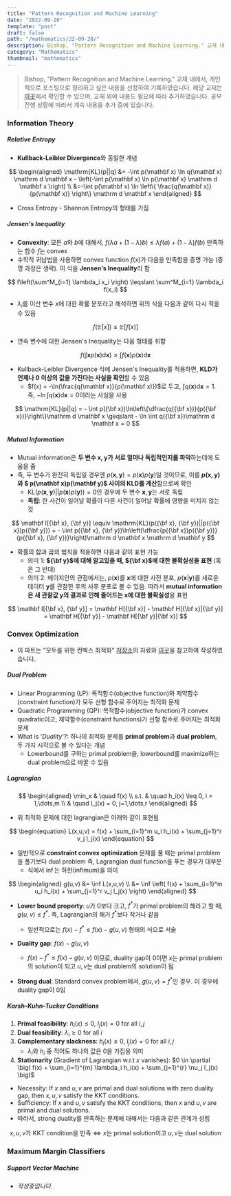 ```yaml
---
title: "Pattern Recognition and Machine Learning"
date: "2022-09-20"
template: "post"
draft: false
path: "/mathematics/22-09-20/"
description: Bishop, "Pattern Recognition and Machine Learning." 교재 내에서, 개인적으로 포스팅으로 정리하고 싶은 내용을 선정하여 기록하였습니다. 교재는 이곳에서 확인할 수 있으며, 교재 외에 내용도 필요에 따라 추가하였습니다. 공부 진행 상황에 따라서 계속 내용을 추가 중에 있습니다."
category: "Mathematics"
thumbnail: "mathematics"
---
```


> Bishop, "Pattern Recognition and Machine Learning." 교재 내에서, 개인적으로 포스팅으로 정리하고 싶은 내용을 선정하여 기록하였습니다. 해당 교재는 [이곳](https://www.microsoft.com/en-us/research/people/cmbishop/#prml-book?from=http%3A%2F%2Fresearch.microsoft.com%2Fen-us%2Fum%2Fpeople%2Fcmbishop%2F)에서 확인할 수 있으며, 교재 외에 내용도 필요에 따라 추가하였습니다. 공부 진행 상황에 따라서 계속 내용을 추가 중에 있습니다.

### Information Theory

##### Relative Entropy

- **Kullback-Leibler Divergence**와 동일한 개념

$$
\begin{aligned}
\mathrm{KL}(p||q) 
&= -\int p(\mathbf x) \ln q(\mathbf x) \mathrm d \mathbf x  - \left(-\int p(\mathbf x) \ln p(\mathbf x) \mathrm d \mathbf x \right) \\
&=-\int p(\mathbf x) \ln \left\{ \frac{q(\mathbf x)}{p(\mathbf x)} \right\} \mathrm d \mathbf x
\end{aligned}
$$

- Cross Entropy - Shannon Entropy의 형태를 가짐

##### Jensen's Inequality

- **Convexity**: 모든 $a$와 $b$에 대해서, $f(\lambda a + (1-\lambda)b) \leqslant \lambda f(a) + (1-\lambda)f(b)$ 만족하는 함수 $f$는 convex
- 수학적 귀납법을 사용하면 convex function $f(x)$가 다음을 만족함을 증명 가능 (증명 과정은 생략). 이 식을 **Jensen's Inequality**라 함

$$
f\left(\sum^M_{i=1} \lambda_i x_i \right) \leqslant \sum^M_{i=1} \lambda_i f(x_i)
$$

- $\lambda_i$를 이산 변수 $x$에 대한 확률 분포라고 해석하면 위의 식을 다음과 같이 다시 적을 수 있음

$$
f(\mathbb E[x]) \leqslant \mathbb E[f(x)]
$$

- 연속 변수에 대한 Jensen's Inequality는 다음 형태를 취함

$$
f\left(\int \mathbf x p(\mathbf x)\mathrm d \mathbf x \right) \leqslant \int f(\mathbf x)p(\mathbf x)\mathrm d \mathbf x
$$

- Kullback-Leibler Divergence 식에 Jensen's Inequality를 적용하면, **KLD가 언제나 0 이상의 값을 가진다는 사실을 확인**할 수 있음
  - $f(x) = -\ln(\frac{q(\mathbf x)}{p(\mathbf x)})$로 두고, $\int q(\mathbf x)\mathrm d \mathbf x = 1$. 즉, $-\ln\int q(\mathbf x)\mathrm d \mathbf x = 0$이라는 사실을 사용


$$
\mathrm{KL}(p||q) = - \int p({\bf x})\ln\left\{\dfrac{q({\bf x})}{p({\bf x})}\right\}\mathrm d \mathbf x \geqslant - \ln \int q({\bf x})\mathrm d \mathbf x = 0
$$

##### Mutual Information

- Mutual information은 **두 변수 $\mathbf x, \mathbf y$가 서로 얼마나 독립적인지를 파악**하는데에 도움을 줌
- 즉, 두 변수가 완전히 독립일 경우엔 $p(\mathbf x, \mathbf y) = p(\mathbf x)p(\mathbf y)$일 것이므로, 이를 **$p(\mathbf x, \mathbf y)$와 $ p(\mathbf x)p(\mathbf y)$ 사이의 KLD를 계산**함으로써 확인
  - $\mathrm{KL}( p(\mathbf x, \mathbf y) || p(\mathbf x)p(\mathbf y))=0$인 경우에 두 변수 $\mathbf x, \mathbf y$는 서로 독립
  - **독립**: 한 사건이 일어날 확률이 다른 사건이 일어날 확률에 영향을 미치지 않는 것

$$
\mathbf I[{\bf x}, {\bf y}] \equiv \mathrm{KL}(p({\bf x}, {\bf y})||p({\bf x})p({\bf y})) = - \iint p({\bf x}, {\bf y})\ln\left(\dfrac{p({\bf x})p({\bf y})}{p({\bf x}, {\bf y})}\right)\mathrm d \mathbf x \mathrm d \mathbf y
$$

- 확률의 합과 곱의 법칙을 적용하면 다음과 같이 표현 가능
  - 의미 1: **${\bf y}$에 대해 알고있을 때, ${\bf x}$에 대한 불확실성을 표현** (혹은 그 반대)
  - 의미 2: 베이지안의 관점에서는, $p(\mathbf x)$를 $\mathbf x$에 대한 사전 분포, $p(\mathbf x | \mathbf y)$를 새로운 데이터 $\mathbf y$를 관찰한 후의 사후 분포로 볼 수 있음. 따라서 **mutual information은 새 관찰값 $\mathbf y$의 결과로 인해 줄어드는 $\mathbf x$에 대한 불확실성**을 표현 

$$
\mathbf I[{\bf x}, {\bf y}] = \mathbf H[{\bf x}] - \mathbf H[{\bf x}|{\bf y}] = \mathbf H[{\bf y}] - \mathbf H[{\bf y}|{\bf x}]
$$

### Convex Optimization

- 이 파트는 "모두를 위한 컨벡스 최적화" [저장소](https://github.com/convex-optimization-for-all/convex-optimization-for-all.github.io)의 자료와 [이곳](https://www.stat.cmu.edu/~ryantibs/convexopt-F16/)을 참고하여 작성하였습니다.

##### Dual Problem

- Linear Programming (LP): 목적함수(objective function)와 제약함수(constraint function)가 모두 선형 함수로 주어지는 최적화 문제
- Quadratic Programming (QP): 목적함수(objective function)가 convex quadratic이고, 제약함수(constraint functions)가 선형 함수로 주어지는 최적화 문제
- What is '*Duality*'?: 하나의 최적화 문제를 **primal problem**과 **dual problem**, 두 가지 시각으로 볼 수 있다는 개념
  - Lowerbound를 구하는 primal problem을, lowerbound를 maximize하는 dual problem으로 바꿀 수 있음

##### Lagrangian

$$
\begin{aligned}
\min_x & \quad f(x)  \\
s.t.   & \quad h_i(x) \leq 0, i = 1,\dots,m \\
       & \quad l_j(x) = 0, j=1,\dots,r 
\end{aligned}
$$

- 위 최적화 문제에 대한 lagrangian은 아래와 같이 표현됨

$$
\begin{equation}
L(x,u,v) = f(x) + \sum_{i=1}^m u_i h_i(x) + \sum_{j=1}^r v_j l_j(x) 
\end{equation}
$$

- 일반적으로 **constraint convex optimization** 문제를 풀 때는 primal problem을 풀기보다 dual problem 즉, Lagrangian dual function을 푸는 경우가 대부분
  - 식에서 $\inf$는 하한(infimum)을 의미


$$
\begin{aligned}
g(u,v) 
&= \inf L(x,u,v) \\
&= \inf \left( f(x) + \sum_{i=1}^m u_i h_i(x) + \sum_{j=1}^r v_j l_j(x) \right)
\end{aligned}
$$

- **Lower bound property**: $u$가 0보다 크고, $f^*$가 primal problem의 해라고 할 때, $g(u,v) \le f^\ast$. 즉, Lagrangian의 해가 $f^*$보다 작거나 같음
  - 일반적으로는 $f(x) -f^* \le f(x) - g(u,v)$ 형태의 식으로 서술
- **Duality gap**: $f(x) - g(u,v)$
  - $f(x) -f^* \le f(x) - g(u,v)$ 이므로, duality gap이 0이면 $x$는 primal problem의 solution이 되고 $u, v$는 dual problem의 solution이 됨

- **Strong dual**: Standard convex problem에서, $g(u,v)= f^*$인 경우. 이 경우에 duality gap이 0임

##### Karsh-Kuhn-Tucker Conditions

1. **Primal feasibility**: $h_i(x) \le 0, \ l_j(x) = 0 \text{ for all } i, j$
2. **Dual feasibility**: $\lambda_i \ge 0 \text{ for all } i$
3. **Complementary slackness**: $h_i(x) \le 0, \ l_j(x) = 0 \text{ for all } i, j$
   - $\lambda_i$와 $h_i$ 중 적어도 하나의 값은 0을 가짐을 의미
4. **Stationarity** (Gradient of Lagrangian w.r.t $x$ vanishes): $0 \in \partial \big( f(x) + \sum_{i=1}^{m} \lambda_i h_i(x) + \sum_{j=1}^{r} \nu_j l_j(x) \big)$

- Necessity: If $x$ and $u, v$ are primal and dual solutions with zero duality gap, then $x, u, v$ satisfy the KKT conditions.
- Sufficiency: If $x$ and $u, v$ satisfy the KKT conditions, then $x$ and $u, v$ are primal and dual solutions.
- 따라서, strong duality를 만족하는 문제에 대해서는 다음과 같은 관계가 성립

$$
\text{$x,u,v$가 KKT condition을 만족} \iff \text{$x$는 primal solution이고 $u,v$는 dual solution}
$$

### Maximum Margin Classifiers

##### Support Vector Machine

- *작성중입니다.*
